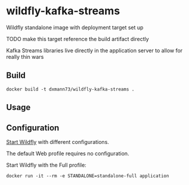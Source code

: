 wildfly-kafka-streams
==============

Wildfly standalone image with deployment target set up

TODO make this target reference the build artifact directly

Kafka Streams libraries live directly in the application server to allow for really thin wars 



Build
--------
```
docker build -t dxmann73/wildfly-kafka-streams .
```

Usage
--------


Configuration
-------------
[Start Wildfly](https://docs.jboss.org/author/display/WFLY10/Getting+Started+Guide#GettingStartedGuid0e-StartingWildFly10) with different configurations.

The default Web profile requires no configuration.

Start Wildfly with the Full profile: 
~~~~
docker run -it --rm -e STANDALONE=standalone-full application  
~~~~
